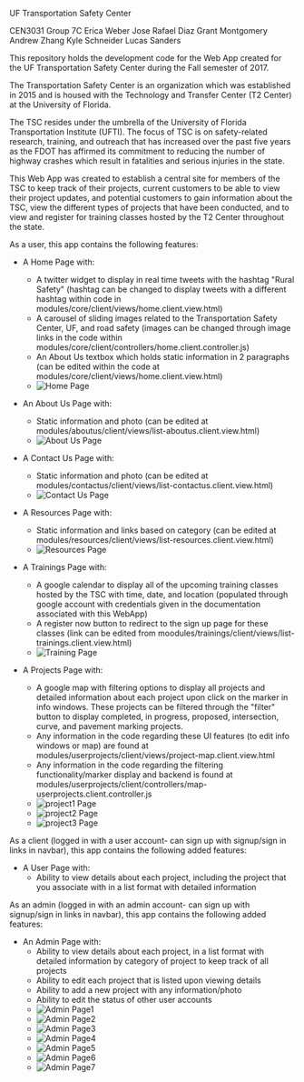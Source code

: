 UF Transportation Safety Center

CEN3031 Group 7C
	Erica Weber
	Jose Rafael Diaz 
	Grant Montgomery 
	Andrew Zhang
	Kyle Schneider
	Lucas Sanders 

This repository holds the development code for the Web App created for the UF Transportation Safety Center during the Fall semester of 2017. 

The Transportation Safety Center is an organization which was established in 2015 and is housed with the Technology and Transfer Center (T2 Center) at the University of Florida. 

The TSC resides under the umbrella of the University of Florida Transportation Institute (UFTI). The focus of TSC is on safety-related research, training, and outreach that has increased over the past five years as the FDOT has affirmed its commitment to reducing the number of highway crashes which result in fatalities and serious injuries in the state.

This Web App was created to establish a central site for members of the TSC to keep track of their projects, current customers to be able to view their project updates, and potential customers to gain information about the TSC, view the different types of projects that have been conducted, and to view and register for training classes hosted by the T2 Center throughout the state. 

As a user, this app contains the following features:

* A Home Page with:
	* A twitter widget to display in real time tweets with the hashtag "Rural Safety" (hashtag can be changed to display tweets with a different hashtag within code in modules/core/client/views/home.client.view.html)
	* A carousel of sliding images related to the Transportation Safety Center, UF, and road safety (images can be changed through image links in the code within modules/core/client/controllers/home.client.controller.js)
	* An About Us textbox which holds static information in 2 paragraphs (can be edited within the code at modules/core/client/views/home.client.view.html) 
	* ![Home Page](/img/1.png?raw=true "Optional Title")
* An About Us Page with:
	* Static information and photo (can be edited at modules/aboutus/client/views/list-aboutus.client.view.html)
	* ![About Us Page](/img/2.png?raw=true "Optional Title")

* A Contact Us Page with:
	* Static information and photo (can be edited at modules/contactus/client/views/list-contactus.client.view.html)
	* ![Contact Us Page](/img/3.png?raw=true "Optional Title")

* A Resources Page with:
	* Static information and links based on category (can be edited at modules/resources/client/views/list-resources.client.view.html)
	* ![Resources Page](/img/4.png?raw=true "Optional Title")

* A Trainings Page with:
	* A google calendar to display all of the upcoming training classes hosted by the TSC with time, date, and location (populated through google account with credentials given in the documentation associated with this WebApp) 
	* A register now button to redirect to the sign up page for these classes (link can be edited from moodules/trainings/client/views/list-trainings.client.view.html)
	* ![Training Page](/img/5.png?raw=true "Optional Title")

* A Projects Page with:
	* A google map with filtering options to display all projects and detailed information about each project upon click on the marker in info windows. These projects can be filtered through the "filter" button to display completed, in progress, proposed, intersection, curve, and pavement marking projects. 
	* Any information in the code regarding these UI features (to edit info windows or map) are found at modules/userprojects/client/views/project-map.client.view.html 
	* Any information in the code regarding the filtering functionality/marker display and backend is found at modules/userprojects/client/controllers/map-userprojects.client.controller.js 
	* ![project1 Page](/img/6.png?raw=true "Optional Title")
	* ![project2 Page](/img/7.png?raw=true "Optional Title")
	* ![project3 Page](/img/8.png?raw=true "Optional Title")

As a client (logged in with a user account- can sign up with signup/sign in links in navbar), this app contains the following added features:

* A User Page with:
	* Ability to view details about each project, including the project that you associate with in a list format with detailed information 

As an admin (logged in with an admin account- can sign up with signup/sign in links in navbar), this app contains the following added features:

* An Admin Page with:
	* Ability to view details about each project, in a list format with detailed information by category of project to keep track of all projects
	* Ability to edit each project that is listed upon viewing details
	* Ability to add a new project with any information/photo 
	* Ability to edit the status of other user accounts 
	* ![Admin Page1](/img/9.png?raw=true "Optional Title")
	* ![Admin Page2](/img/10.png?raw=true "Optional Title")
	* ![Admin Page3](/img/11.png?raw=true "Optional Title")
	* ![Admin Page4](/img/12.png?raw=true "Optional Title")
	* ![Admin Page5](/img/13.png?raw=true "Optional Title")
	* ![Admin Page6](/img/14.png?raw=true "Optional Title")
	* ![Admin Page7](/img/15.png?raw=true "Optional Title")
	









